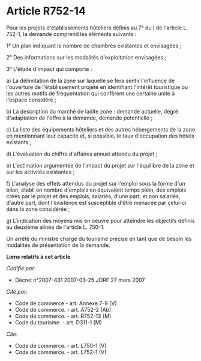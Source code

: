 # Article R752-14

Pour les projets d'établissements hôteliers définis au 7° du I de l'article L. 752-1, la demande comprend les éléments
suivants :

1° Un plan indiquant le nombre de chambres existantes et envisagées ;

2° Des informations sur les modalités d'exploitation envisagées ;

3° L'étude d'impact qui comporte :

a) La délimitation de la zone sur laquelle se fera sentir l'influence de l'ouverture de l'établissement projeté en
identifiant l'intérêt touristique ou les autres motifs de fréquentation qui confèrent une certaine unité à l'espace
considéré ;

b) La description du marché de ladite zone : demande actuelle, degré d'adaptation de l'offre à la demande, demande
potentielle ;

c) La liste des équipements hôteliers et des autres hébergements de la zone en mentionnant leur capacité et, si possible, le
taux d'occupation des hôtels existants ;

d) L'évaluation du chiffre d'affaires annuel attendu du projet ;

e) L'estimation argumentée de l'impact du projet sur l'équilibre de la zone et sur les activités existantes ;

f) L'analyse des effets attendus du projet sur l'emploi sous la forme d'un bilan, établi en nombre d'emplois en équivalent
temps plein, des emplois créés par le projet et des emplois, salariés, d'une part, et non salariés, d'autre part, dont
l'existence est susceptible d'être menacée par celui-ci dans la zone considérée ;

g) L'indication des moyens mis en oeuvre pour atteindre les objectifs définis au deuxième alinéa de l'article L. 750-1.

Un arrêté du ministre chargé du tourisme précise en tant que de besoin les modalités de présentation de la demande.

**Liens relatifs à cet article**

_Codifié par_:

  - Décret n°2007-431 2007-03-25 JORF 27 mars 2007

_Cité par_:

  - Code de commerce - art. Annexe 7-9 (V)
  - Code de commerce. - art. A752-2 (Ab)
  - Code de commerce. - art. R752-13 (M)
  - Code du tourisme. - art. D311-1 (M)

_Cite_:

  - Code de commerce. - art. L750-1 (V)
  - Code de commerce. - art. L752-1 (V)
